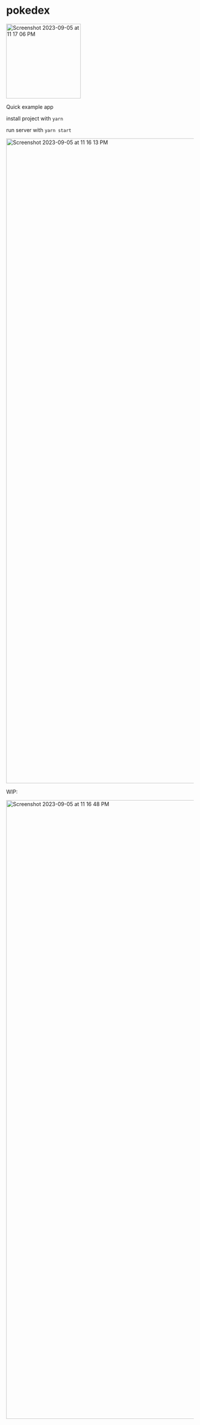 # pokedex
<img width="200" alt="Screenshot 2023-09-05 at 11 17 06 PM" src="https://github.com/sammcgrail/pokedex/assets/6109568/5c3ff94d-6586-4e85-801c-b163fbec9170">


Quick example app

install project with `yarn`

run server with `yarn start`

<img width="1727" alt="Screenshot 2023-09-05 at 11 16 13 PM" src="https://github.com/sammcgrail/pokedex/assets/6109568/0d594ae7-1b22-4803-b4d4-9d8ce5baafaa">




WIP: 

<img width="1657" alt="Screenshot 2023-09-05 at 11 16 48 PM" src="https://github.com/sammcgrail/pokedex/assets/6109568/5aaeb0c2-05a2-4d3b-8228-95ad849fd49d">
